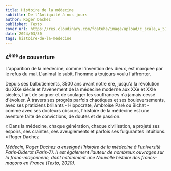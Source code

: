 ```yaml
---
title: Histoire de la médecine
subtitle: De l’Antiquité à nos jours
author: Roger Dachez
publisher: Texto
cover_url: https://res.cloudinary.com/fcatuhe/image/upload/c_scale,w_512/v1711899163/raphaele-rodellar.fr/bibliotheque/9791021046962.jpg
date: 2024/03/30
tags: histoire-de-la-medecine
---
```


### 4<sup>ème</sup> de couverture

L'apparition de la médecine, comme l'invention des dieux, est marquée par le refus du mal. L'animal le subit, l'homme a toujours voulu l'affronter.

Depuis ses balbutiements, 3500 ans avant notre ère, jusqu'à la révolution du XIXe siècle et l'avènement de la médecine moderne aux XXe et XXIe siècles, l'art de soigner et de soulager les souffrances n'a jamais cessé d'évoluer. À travers ses progrès parfois chaotiques et ses bouleversements, avec ses praticiens brillants - Hippocrate, Ambroise Paré ou Bichat - comme avec ses docteurs obscurs, l'histoire de la médecine est une aventure faite de convictions, de doutes et de passion.

« Dans la médecine, chaque génération, chaque civilisation, a projeté ses espoirs, ses craintes, ses aveuglements et parfois ses fulgurantes intuitions. » Roger Dachez

_Médecin, Roger Dachez a enseigné l’histoire de la médecine à l’université Paris-Diderot (Paris-7). Il est également l’auteur de nombreux ouvrages sur la franc-maçonnerie, dont notamment une Nouvelle histoire des francs-maçons en France (Texto, 2020)._
